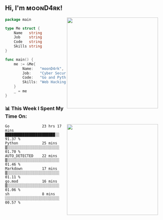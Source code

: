 <h2> Hi, I'm ᴍᴏᴏɴD4ʀᴋ!</h2>
<img align='right' src="https://github-readme-stats.vercel.app/api?username=moond4rk&show_icons=true&theme=radical" width="300">


```go
package main

type Me struct {
	Name   string
	Job    string
	Code   string
	Skills string
}

func main() {
	me := &Me{
		Name:   "moonD4rk",
		Job:    "Cyber Security Engineer",
		Code:   "Go and Python and Others",
		Skills: "Web Hacking ^o^",
	}
	_ = me
}
```



<h3>📊 This Week I Spent My Time On:</h3>
<img align='right' src="https://spotify-github-profile.vercel.app/api/view?uid=zbgk3g7ojwjwrwrleo6u8mhub&cover_image=true&theme=novatorem" width="300">

<!--START_SECTION:waka-->

```text
Go               23 hrs 17 mins  ███████████████████████░░   91.37 %
Python           25 mins         ▒░░░░░░░░░░░░░░░░░░░░░░░░   01.70 %
AUTO_DETECTED    22 mins         ▒░░░░░░░░░░░░░░░░░░░░░░░░   01.46 %
Markdown         17 mins         ▒░░░░░░░░░░░░░░░░░░░░░░░░   01.11 %
go.mod           16 mins         ▒░░░░░░░░░░░░░░░░░░░░░░░░   01.06 %
sh               8 mins          ░░░░░░░░░░░░░░░░░░░░░░░░░   00.57 %
```

<!--END_SECTION:waka-->

